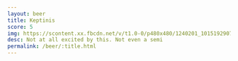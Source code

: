 ```yaml
---
layout: beer
title: Keptinis
score: 5
img: https://scontent.xx.fbcdn.net/v/t1.0-0/p480x480/1240201_10151929073793745_2035177594_n.jpg?oh=a81d821521b99f697570bf228efa785b&oe=58C32C5A
desc: Not at all excited by this. Not even a semi
permalink: /beer/:title.html
---
```

